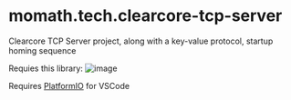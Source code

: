 # momath.tech.clearcore-tcp-server
Clearcore TCP Server project, along with a key-value protocol, startup homing sequence

Requies this library:
![image](https://github.com/user-attachments/assets/c7ef534c-c374-4e3d-96f8-d11edbecd31d)

Requires [PlatformIO](https://platformio.org/) for VSCode
